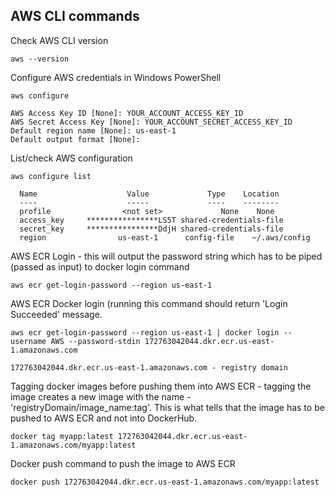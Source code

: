 ## AWS CLI commands

Check AWS CLI version

    aws --version

Configure AWS credentials in Windows PowerShell

    aws configure

    AWS Access Key ID [None]: YOUR_ACCOUNT_ACCESS_KEY_ID
    AWS Secret Access Key [None]: YOUR_ACCOUNT_SECRET_ACCESS_KEY_ID
    Default region name [None]: us-east-1
    Default output format [None]:

List/check AWS configuration

    aws configure list

      Name                    Value             Type    Location
      ----                    -----             ----    --------
      profile                <not set>             None    None
      access_key     ****************LS5T shared-credentials-file
      secret_key     ****************DdjH shared-credentials-file
      region                us-east-1      config-file    ~/.aws/config

AWS ECR Login - this will output the password string which has to be piped (passed as input) to docker login command

    aws ecr get-login-password --region us-east-1

AWS ECR Docker login (running this command should return 'Login Succeeded' message.

    aws ecr get-login-password --region us-east-1 | docker login --username AWS --password-stdin 172763042044.dkr.ecr.us-east-1.amazonaws.com

    172763042044.dkr.ecr.us-east-1.amazonaws.com - registry domain

Tagging docker images before pushing them into AWS ECR - tagging the image creates a new image with the name - 'registryDomain/image_name:tag'. This is what tells that the image has to be pushed to AWS ECR and not into DockerHub.

    docker tag myapp:latest 172763042044.dkr.ecr.us-east-1.amazonaws.com/myapp:latest

Docker push command to push the image to AWS ECR

    docker push 172763042044.dkr.ecr.us-east-1.amazonaws.com/myapp:latest

